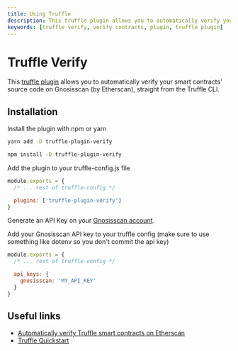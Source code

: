 ```yaml
---
title: Using Truffle
description: This truffle plugin allows you to automatically verify your smart contracts' source code on Gnosisscan (by Etherscan), straight from the Truffle CLI.
keywords: [truffle verify, verify contracts, plugin, truffle plugin] 
---
```


# Truffle Verify

This [truffle plugin](https://www.npmjs.com/package/truffle-plugin-verify) allows you to automatically verify your smart contracts' source code on Gnosisscan (by Etherscan), straight from the Truffle CLI.

## Installation

Install the plugin with npm or yarn

<Tabs groupId="package-manager">
<TabItem value="yarn" label="yarn">

```bash
yarn add -D truffle-plugin-verify
```
</TabItem>

<TabItem value="npm" label="npm">

```bash
npm install -D truffle-plugin-verify
```
</TabItem>
</Tabs>

Add the plugin to your truffle-config.js file

```js
module.exports = {
  /* ... rest of truffle-config */

  plugins: ['truffle-plugin-verify']
}
```

Generate an API Key on your [Gnosisscan account](https://gnosisscan.io/myaccount).

Add your Gnosisscan API key to your truffle config (make sure to use something like dotenv so you don't commit the api key)

```js
module.exports = {
  /* ... rest of truffle-config */

  api_keys: {
    gnosisscan: 'MY_API_KEY'
  }
}
```

## Useful links

- [Automatically verify Truffle smart contracts on Etherscan](https://kalis.me/verify-truffle-smart-contracts-etherscan/)
- [Truffle Quickstart](https://trufflesuite.com/docs/truffle/quickstart/)